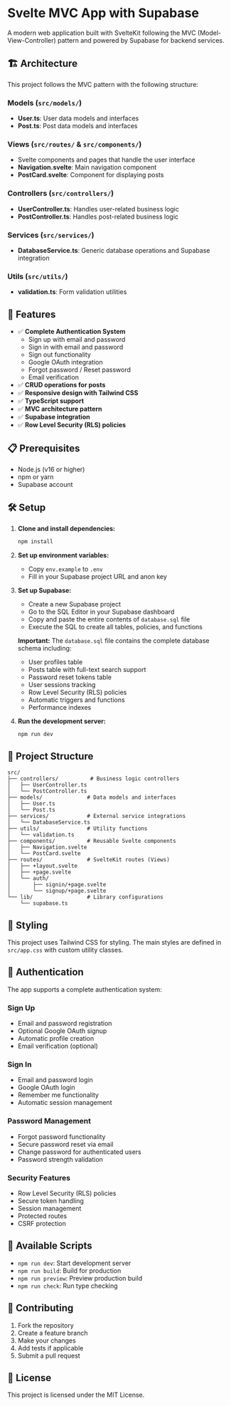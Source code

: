 # Svelte MVC App with Supabase

A modern web application built with SvelteKit following the MVC (Model-View-Controller) pattern and powered by Supabase for backend services.

## 🏗️ Architecture

This project follows the MVC pattern with the following structure:

### Models (`src/models/`)

- **User.ts**: User data models and interfaces
- **Post.ts**: Post data models and interfaces

### Views (`src/routes/` & `src/components/`)

- Svelte components and pages that handle the user interface
- **Navigation.svelte**: Main navigation component
- **PostCard.svelte**: Component for displaying posts

### Controllers (`src/controllers/`)

- **UserController.ts**: Handles user-related business logic
- **PostController.ts**: Handles post-related business logic

### Services (`src/services/`)

- **DatabaseService.ts**: Generic database operations and Supabase integration

### Utils (`src/utils/`)

- **validation.ts**: Form validation utilities

## 🚀 Features

- ✅ **Complete Authentication System**
  - Sign up with email and password
  - Sign in with email and password
  - Sign out functionality
  - Google OAuth integration
  - Forgot password / Reset password
  - Email verification
- ✅ **CRUD operations for posts**
- ✅ **Responsive design with Tailwind CSS**
- ✅ **TypeScript support**
- ✅ **MVC architecture pattern**
- ✅ **Supabase integration**
- ✅ **Row Level Security (RLS) policies**

## 📋 Prerequisites

- Node.js (v16 or higher)
- npm or yarn
- Supabase account

## 🛠️ Setup

1. **Clone and install dependencies:**

   ```bash
   npm install
   ```

2. **Set up environment variables:**

   - Copy `env.example` to `.env`
   - Fill in your Supabase project URL and anon key

3. **Set up Supabase:**

   - Create a new Supabase project
   - Go to the SQL Editor in your Supabase dashboard
   - Copy and paste the entire contents of `database.sql` file
   - Execute the SQL to create all tables, policies, and functions

   **Important:** The `database.sql` file contains the complete database schema including:

   - User profiles table
   - Posts table with full-text search support
   - Password reset tokens table
   - User sessions tracking
   - Row Level Security (RLS) policies
   - Automatic triggers and functions
   - Performance indexes

4. **Run the development server:**
   ```bash
   npm run dev
   ```

## 📁 Project Structure

```
src/
├── controllers/          # Business logic controllers
│   ├── UserController.ts
│   └── PostController.ts
├── models/              # Data models and interfaces
│   ├── User.ts
│   └── Post.ts
├── services/            # External service integrations
│   └── DatabaseService.ts
├── utils/               # Utility functions
│   └── validation.ts
├── components/          # Reusable Svelte components
│   ├── Navigation.svelte
│   └── PostCard.svelte
├── routes/              # SvelteKit routes (Views)
│   ├── +layout.svelte
│   ├── +page.svelte
│   └── auth/
│       ├── signin/+page.svelte
│       └── signup/+page.svelte
└── lib/                 # Library configurations
    └── supabase.ts
```

## 🎨 Styling

This project uses Tailwind CSS for styling. The main styles are defined in `src/app.css` with custom utility classes.

## 🔐 Authentication

The app supports a complete authentication system:

### **Sign Up**

- Email and password registration
- Optional Google OAuth signup
- Automatic profile creation
- Email verification (optional)

### **Sign In**

- Email and password login
- Google OAuth login
- Remember me functionality
- Automatic session management

### **Password Management**

- Forgot password functionality
- Secure password reset via email
- Change password for authenticated users
- Password strength validation

### **Security Features**

- Row Level Security (RLS) policies
- Secure token handling
- Session management
- Protected routes
- CSRF protection

## 📝 Available Scripts

- `npm run dev`: Start development server
- `npm run build`: Build for production
- `npm run preview`: Preview production build
- `npm run check`: Run type checking

## 🤝 Contributing

1. Fork the repository
2. Create a feature branch
3. Make your changes
4. Add tests if applicable
5. Submit a pull request

## 📄 License

This project is licensed under the MIT License.
